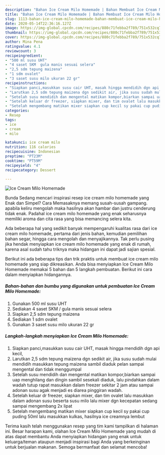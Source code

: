 ```yaml
---
description: "Bahan Ice Cream Milo Homemade | Bahan Membuat Ice Cream Milo Homemade Yang Lezat"
title: "Bahan Ice Cream Milo Homemade | Bahan Membuat Ice Cream Milo Homemade Yang Lezat"
slug: 1113-bahan-ice-cream-milo-homemade-bahan-membuat-ice-cream-milo-homemade-yang-lezat
date: 2020-05-14T22:36:16.127Z
image: https://img-global.cpcdn.com/recipes/880c71febba2f789/751x532cq70/ice-cream-milo-homemade-foto-resep-utama.jpg
thumbnail: https://img-global.cpcdn.com/recipes/880c71febba2f789/751x532cq70/ice-cream-milo-homemade-foto-resep-utama.jpg
cover: https://img-global.cpcdn.com/recipes/880c71febba2f789/751x532cq70/ice-cream-milo-homemade-foto-resep-utama.jpg
author: Mina Pena
ratingvalue: 4.1
reviewcount: 3
recipeingredient:
- "500 ml susu UHT"
- "4 saset SKM  gula manis sesuai selera"
- "2,5 sdm tepung maizena"
- "1 sdm ovalet"
- "3 saset susu milo ukuran 22 gr"
recipeinstructions:
- "Siapkan panci,masukkan susu cair UHT, masak hingga mendidih dgn api kecil,"
- "Larutkan 2,5 sdm tepung maizena dgn sedikit air, jika susu sudah mulai mendidih masukkan tepung maizena sambil diaduk pelan sampai mengental dan tidak menggumpal"
- "Setelah susu mendidih dan mengental matikan kompor,biarkan sampai uap menghilang dan dingin sambil sesekali diaduk, lalu pindahkan dalam wadah tutup rapat masukkan dalam freezer sekitar 2 jam atau sampai adonan susu agak menjadi es diarea pinggiran wadah."
- "Setelah keluar dr freezer, siapkan mixer, dan tim ovalet lalu masukkan dalam adonan susu beserta susu milo lalu mixer dgn kecepatan sedang sampai mengembang 2x lipat"
- "Setelah mengembang matikan mixer siapkan cup kecil sy pakai cup puding 50ml lalu masukkan kulkas, hasilnya ice creamnya lembut"
categories:
- Resep
tags:
- ice
- cream
- milo

katakunci: ice cream milo 
nutrition: 116 calories
recipecuisine: Indonesian
preptime: "PT23M"
cooktime: "PT59M"
recipeyield: "4"
recipecategory: Dessert

---
```



![Ice Cream Milo Homemade](https://img-global.cpcdn.com/recipes/880c71febba2f789/751x532cq70/ice-cream-milo-homemade-foto-resep-utama.jpg)

Bunda Sedang mencari inspirasi resep ice cream milo homemade yang Enak dan Simpel? Cara Memasaknya memang susah-susah gampang. apabila keliru mengolah maka hasilnya akan hambar dan justru cenderung tidak enak. Padahal ice cream milo homemade yang enak seharusnya memiliki aroma dan cita rasa yang bisa memancing selera kita.

Ada beberapa hal yang sedikit banyak mempengaruhi kualitas rasa dari ice cream milo homemade, pertama dari jenis bahan, kemudian pemilihan bahan segar, hingga cara mengolah dan menyajikannya. Tak perlu pusing jika hendak menyiapkan ice cream milo homemade yang enak di rumah, karena asal sudah tahu triknya maka hidangan ini dapat jadi sajian spesial.




Berikut ini ada beberapa tips dan trik praktis untuk membuat ice cream milo homemade yang siap dikreasikan. Anda bisa menyiapkan Ice Cream Milo Homemade memakai 5 bahan dan 5 langkah pembuatan. Berikut ini cara dalam menyiapkan hidangannya.

<!--inarticleads1-->

##### Bahan-bahan dan bumbu yang digunakan untuk pembuatan Ice Cream Milo Homemade:

1. Gunakan 500 ml susu UHT
1. Sediakan 4 saset SKM / gula manis sesuai selera
1. Siapkan 2,5 sdm tepung maizena
1. Sediakan 1 sdm ovalet
1. Gunakan 3 saset susu milo ukuran 22 gr




<!--inarticleads2-->

##### Langkah-langkah menyiapkan Ice Cream Milo Homemade:

1. Siapkan panci,masukkan susu cair UHT, masak hingga mendidih dgn api kecil,
1. Larutkan 2,5 sdm tepung maizena dgn sedikit air, jika susu sudah mulai mendidih masukkan tepung maizena sambil diaduk pelan sampai mengental dan tidak menggumpal
1. Setelah susu mendidih dan mengental matikan kompor,biarkan sampai uap menghilang dan dingin sambil sesekali diaduk, lalu pindahkan dalam wadah tutup rapat masukkan dalam freezer sekitar 2 jam atau sampai adonan susu agak menjadi es diarea pinggiran wadah.
1. Setelah keluar dr freezer, siapkan mixer, dan tim ovalet lalu masukkan dalam adonan susu beserta susu milo lalu mixer dgn kecepatan sedang sampai mengembang 2x lipat
1. Setelah mengembang matikan mixer siapkan cup kecil sy pakai cup puding 50ml lalu masukkan kulkas, hasilnya ice creamnya lembut




Terima kasih telah menggunakan resep yang tim kami tampilkan di halaman ini. Besar harapan kami, olahan Ice Cream Milo Homemade yang mudah di atas dapat membantu Anda menyiapkan hidangan yang enak untuk keluarga/teman ataupun menjadi inspirasi bagi Anda yang berkeinginan untuk berjualan makanan. Semoga bermanfaat dan selamat mencoba!
